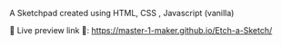 A Sketchpad created using HTML, CSS , Javascript (vanilla) 

📍 Live preview link 📍: https://master-1-maker.github.io/Etch-a-Sketch/
